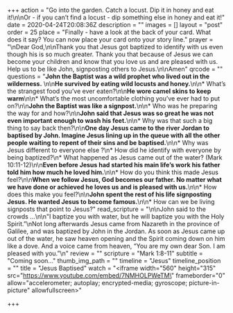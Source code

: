 +++
action = "Go into the garden. Catch a locust. Dip it in honey and eat it!\n\nOr - if you can’t find a locust - dip something else in honey and eat it!"
date = 2020-04-24T20:08:36Z
description = ""
images = []
layout = "post"
order = 25
place = "Finally - have a look at the back of your card. What does it say? You can now place your card onto your story line."
prayer = "\nDear God,\n\nThank you that Jesus got baptized to identify with us even though his is so much greater. Thank you that because of Jesus we can become your children and know that you love us and are pleased with us. Help us to be like John, signposting others to Jesus.\n\nAmen"
qrcode = ""
questions = "**John the Baptist was a wild prophet who lived out in the wilderness.** \n\n**He survived by eating wild locusts and honey.**\n\n* What’s the strangest food you’ve ever eaten?\n\n**He wore camel skins to keep warm**\n\n* What’s the most uncomfortable clothing you’ve ever had to put on?\n\n**John the Baptist was like a signpost.**\n\n* Who was he preparing the way for and how?\n\n**John said that Jesus was so great he was not even important enough to wash his feet.**\n\n* Why was that such a big thing to say back then?\n\n**One day Jesus came to the river Jordan to baptised by John. Imagine Jesus lining up in the queue with all the other people waiting to repent of their sins and be baptised.**\n\n* Why was Jesus different to everyone else ?\n* How did he identify with everyone by being baptized?\n* What happened as Jesus came out of the water? (Mark 10:11-12)\n\n**Even before Jesus had started his main life’s work his father told him how much he loved him.**\n\n* How do you think this made Jesus feel?\n\n**When we follow Jesus, God becomes our father. No matter what we have done or achieved he loves us and is pleased with us.**\n\n* How does this make you feel?\n\n**John spent the rest of his life signposting Jesus. He wanted Jesus to become famous.**\n\n* How can we be living signposts that point to Jesus?"
read_scripture = "\n\nJohn said to the crowds …\n\n\"I baptize you with water, but he will baptize you with the Holy Spirit.”\nNot long afterwards Jesus came from Nazareth in the province of Galilee, and was baptized by John in the Jordan. As soon as Jesus came up out of the water, he saw heaven opening and the Spirit coming down on him like a dove. And a voice came from heaven, “You are my own dear Son. I am pleased with you.”\n"
review = ""
scripture = "Mark 1:8-11"
subtitle = "Coming soon…"
thumb_img_path = ""
timeline = "Jesus"
timeline_position = ""
title = "Jesus Baptised"
watch = "<iframe width=\"560\" height=\"315\" src=\"https://www.youtube.com/embed/7NMHOLPWeTM\" frameborder=\"0\" allow=\"accelerometer; autoplay; encrypted-media; gyroscope; picture-in-picture\" allowfullscreen></iframe>"

+++

